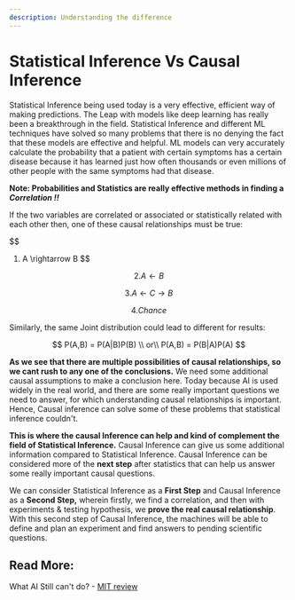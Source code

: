 ```yaml
---
description: Understanding the difference
---
```


# Statistical Inference Vs Causal Inference

Statistical Inference being used today is a very effective, efficient way of making predictions. The Leap with models like deep learning has really been a breakthrough in the field. Statistical Inference and different ML techniques have solved so many problems that there is no denying the fact that these models are effective and helpful. ML models can very accurately calculate the probability that a patient with certain symptoms has a certain disease because it has learned just how often thousands or even millions of other people with the same symptoms had that disease.

**Note: Probabilities and Statistics are really effective methods in finding a** _**Correlation !!**_

If the two variables are correlated or associated or statistically related with each other then, one of these causal relationships must be true:

$$
1. A \rightarrow B
$$

$$
2. A \leftarrow B
$$

$$
3. A \leftarrow C \rightarrow  B
$$

$$
4. Chance
$$

Similarly, the same Joint distribution could lead to different for results:

$$
P(A,B) = P(A|B)P(B)  \\
or\\ 
P(A,B) = P(B|A)P(A)
$$

**As we see that there are multiple possibilities of causal relationships, so we cant rush to any one of the conclusions.** We need some additional causal assumptions to make a conclusion here. Today because AI is used widely in the real world, and there are some really important questions we need to answer, for which understanding causal relationships is important. Hence, Causal inference can solve some of these problems that statistical inference couldn't.

**This is where the causal Inference can help and kind of complement the field of Statistical Inference.** Causal Inference can give us some additional information compared to Statistical Inference. Causal Inference can be considered more of the **next step** after statistics that can help us answer some really important causal questions. 

We can consider Statistical Inference as a **First Step** and Causal Inference as a **Second Step,** wherein firstly, we find a correlation, and then with experiments & testing hypothesis, we **prove the real causal relationship**. With this second step of Causal Inference, the machines will be able to define and plan an experiment and find answers to pending scientific questions.

## Read More:

What AI Still can't do? - [MIT review](https://www.technologyreview.com/2020/02/19/868178/what-ai-still-cant-do/)

